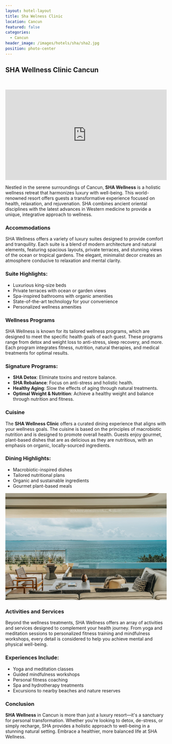 ```yaml
---
layout: hotel-layout
title: Sha Welness Clinic
location: Cancun
featured: false
categories:
  - Cancun
header_image: /images/hotels/sha/sha2.jpg
position: photo-center
---
```

## SHA Wellness Clinic Cancun
&nbsp;

<style>.embed-container { position: relative; padding-bottom: 56.25%; height: 0; overflow: hidden; max-width: 100%; } .embed-container iframe, .embed-container object, .embed-container embed { position: absolute; top: 0; left: 0; width: 100%; height: 100%; }</style><div class='embed-container'><iframe src='https://www.youtube.com/embed/R-UhsusuzXs' frameborder='0' allowfullscreen></iframe></div>


Nestled in the serene surroundings of Cancun, **SHA Wellness** is a holistic wellness retreat that harmonizes luxury with well-being. This world-renowned resort offers guests a transformative experience focused on health, relaxation, and rejuvenation. SHA combines ancient oriental disciplines with the latest advances in Western medicine to provide a unique, integrative approach to wellness.

### Accommodations

SHA Wellness offers a variety of luxury suites designed to provide comfort and tranquility. Each suite is a blend of modern architecture and natural elements, featuring spacious layouts, private terraces, and stunning views of the ocean or tropical gardens. The elegant, minimalist decor creates an atmosphere conducive to relaxation and mental clarity.

### Suite Highlights:
- Luxurious king-size beds
- Private terraces with ocean or garden views
- Spa-inspired bathrooms with organic amenities
- State-of-the-art technology for your convenience
- Personalized wellness amenities

### Wellness Programs

SHA Wellness is known for its tailored wellness programs, which are designed to meet the specific health goals of each guest. These programs range from detox and weight loss to anti-stress, sleep recovery, and more. Each program integrates fitness, nutrition, natural therapies, and medical treatments for optimal results.

### Signature Programs:
- **SHA Detox**: Eliminate toxins and restore balance.
- **SHA Rebalance**: Focus on anti-stress and holistic health.
- **Healthy Aging**: Slow the effects of aging through natural treatments.
- **Optimal Weight & Nutrition**: Achieve a healthy weight and balance through nutrition and fitness.

### Cuisine

The **SHA Wellness Clinic** offers a curated dining experience that aligns with your wellness goals. The cuisine is based on the principles of macrobiotic nutrition and is designed to promote overall health. Guests enjoy gourmet, plant-based dishes that are as delicious as they are nutritious, with an emphasis on organic, locally-sourced ingredients.

### Dining Highlights:
- Macrobiotic-inspired dishes
- Tailored nutritional plans
- Organic and sustainable ingredients
- Gourmet plant-based meals

![](/images/hotels/sha/sha.jpg)

### Activities and Services

Beyond the wellness treatments, SHA Wellness offers an array of activities and services designed to complement your health journey. From yoga and meditation sessions to personalized fitness training and mindfulness workshops, every detail is considered to help you achieve mental and physical well-being.

### Experiences Include:
- Yoga and meditation classes
- Guided mindfulness workshops
- Personal fitness coaching
- Spa and hydrotherapy treatments
- Excursions to nearby beaches and nature reserves

### Conclusion

**SHA Wellness** in Cancun is more than just a luxury resort—it's a sanctuary for personal transformation. Whether you’re looking to detox, de-stress, or simply recharge, SHA provides a holistic approach to well-being in a stunning natural setting. Embrace a healthier, more balanced life at SHA Wellness.


